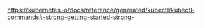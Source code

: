 https://kubernetes.io/docs/reference/generated/kubectl/kubectl-commands#-strong-getting-started-strong-
